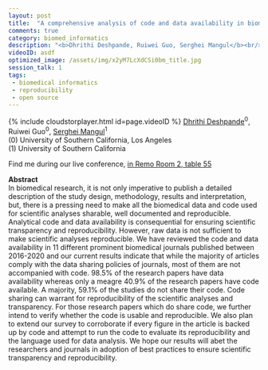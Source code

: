 ```yaml
---
layout: post
title:  "A comprehensive analysis of code and data availability in biomedical research"
comments: true
category: biomed_informatics
description: "<b>Dhrithi Deshpande, Ruiwei Guo, Serghei Mangul</b><br/>In biomedical research, it is not only imperative ..."
videoID: asdf
optimized_image: /assets/img/x2yM7LcXdCSi0bm_title.jpg
session_talk: 1
tags:
 - biomedical informatics
 - reproducibility
 - open source
---
```

{% include cloudstorplayer.html id=page.videoID %}
<u>Dhrithi Deshpande</u><sup>0</sup>, Ruiwei Guo<sup>0</sup>, [Serghei Mangul](http://sergheimangul.com)<sup>1</sup><br/>
\(0\) University of Southern California, Los Angeles<br/>
\(1\) University of Southern California

Find me during our live conference, [in Remo Room 2, table 55](https://remo.co)

<b>Abstract</b><br/>
In biomedical research, it is not only imperative to publish a detailed description of the study design, methodology, results and interpretation, but, there is a pressing need to make all the biomedical data and code used for scientific analyses sharable, well documented and reproducible. Analytical code and data availability is consequential for ensuring scientific transparency and reproducibility. However, raw data is not sufficient to make scientific analyses reproducible. We have reviewed the code and data availability in 11 different prominent biomedical journals published between 2016-2020 and our current results indicate that while the majority of articles comply with the data sharing policies of journals, most of them are not accompanied with code. 98.5% of the research papers have data availability whereas only a meagre 40.9% of the research papers have code available. A majority, 59.1% of the studies do not share their code. Code sharing can warrant for reproducibility of the scientific analyses and transparency. For those research papers which do share code, we further intend to verify whether the code is usable and reproducible. We also plan to extend our survey to corroborate if every figure in the article is backed up by code and attempt to run the code to evaluate its reproducibility and the language used for data analysis. We hope our results will abet the researchers and journals in adoption of best practices to ensure scientific transparency and reproducibility.

